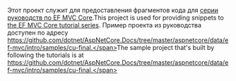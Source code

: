 <span data-ttu-id="dec6a-101">Этот проект служит для предоставления фрагментов кода для [серии руководств по EF MVC Core](https://docs.microsoft.com/aspnet/core/data/ef-mvc/intro).</span><span class="sxs-lookup"><span data-stu-id="dec6a-101">This project is used for providing snippets to [the EF MVC Core tutorial series](https://docs.microsoft.com/aspnet/core/data/ef-mvc/intro).</span></span> <span data-ttu-id="dec6a-102">Пример проекта из руководства доступен по адресу https://github.com/dotnet/AspNetCore.Docs/tree/master/aspnetcore/data/ef-mvc/intro/samples/cu-final.</span><span class="sxs-lookup"><span data-stu-id="dec6a-102">The sample project that's built by following the tutorials is at https://github.com/dotnet/AspNetCore.Docs/tree/master/aspnetcore/data/ef-mvc/intro/samples/cu-final.</span></span>
